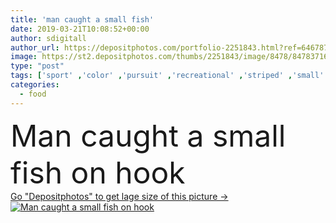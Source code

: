 ```yaml
---
title: 'man caught a small fish'
date: 2019-03-21T10:08:52+00:00
author: sdigitall
author_url: https://depositphotos.com/portfolio-2251843.html?ref=64678756
image: https://st2.depositphotos.com/thumbs/2251843/image/8478/84783716/api_thumb_450.jpg?forcejpeg=true
type: "post"
tags: ['sport' ,'color' ,'pursuit' ,'recreational' ,'striped' ,'small' ,'holiday' ,'single' ,'season' ,'vacations' ,'summer' ,'relaxation' ,'nature' ,'water' ,'hobby' ,'life' ,'food' ,'animal' ,'little' ,'mouth' ,'man' ,'sea' ,'weather' ,'hand' ,'wildlife' ,'river' ,'rest' ,'relax' ,'fish' ,'trout' ,'freshwater' ,'fingers' ,'scale' ,'bite' ,'fin' ,'bass' ,'hunter' ,'hunting' ,'lake' ,'catch' ,'fisher' ,'fishing' ,'hook' ,'Tackle' ,'fisherman' ,'casting' ,'catcher' ,'rudd' ,'catching fish' ]
categories: 
  - food
---
```

<div aling="center">
            <font size="60"> Man caught a small fish on hook</font>   
</div>
<div>
    <a href='https://st2.depositphotos.com/thumbs/2251843/image/8478/84783716/api_thumb_450.jpg?forcejpeg=true?ref=64678756' target=_blank > Go "Depositphotos" to get lage size of this picture ->
        <img href='https://st2.depositphotos.com/thumbs/2251843/image/8478/84783716/api_thumb_450.jpg?forcejpeg=true?ref=64678756' src='https://st2.depositphotos.com/2251843/8478/i/950/depositphotos_84783716-stock-photo-man-caught-a-small-fish.jpg?forcejpeg=true' alt='Man caught a small fish on hook' >
    </a>
</div>

